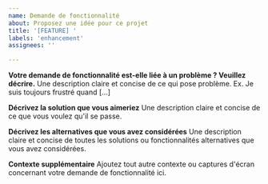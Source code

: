 ```yaml
---
name: Demande de fonctionnalité
about: Proposez une idée pour ce projet
title: '[FEATURE] '
labels: 'enhancement'
assignees: ''

---
```


**Votre demande de fonctionnalité est-elle liée à un problème ? Veuillez décrire.**
Une description claire et concise de ce qui pose problème. Ex. Je suis toujours frustré quand [...]

**Décrivez la solution que vous aimeriez**
Une description claire et concise de ce que vous voulez qu'il se passe.

**Décrivez les alternatives que vous avez considérées**
Une description claire et concise de toutes les solutions ou fonctionnalités alternatives que vous avez considérées.

**Contexte supplémentaire**
Ajoutez tout autre contexte ou captures d'écran concernant votre demande de fonctionnalité ici. 